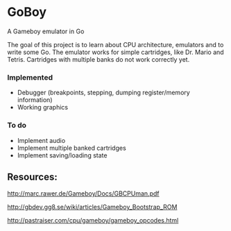 # GoBoy
A Gameboy emulator in Go

The goal of this project is to learn about CPU architecture, emulators and to write some Go. The emulator works for simple cartridges, like Dr. Mario and Tetris. Cartridges with multiple banks do not work correctly yet.

### Implemented
* Debugger (breakpoints, stepping, dumping register/memory information)
* Working graphics

### To do
* Implement audio
* Implement multiple banked cartridges
* Implement saving/loading state

## Resources:
http://marc.rawer.de/Gameboy/Docs/GBCPUman.pdf

http://gbdev.gg8.se/wiki/articles/Gameboy_Bootstrap_ROM

http://pastraiser.com/cpu/gameboy/gameboy_opcodes.html

